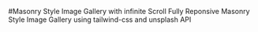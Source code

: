 #Masonry Style Image Gallery with infinite Scroll
Fully Reponsive Masonry Style Image Gallery using tailwind-css and unsplash API
